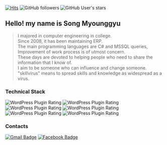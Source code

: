 <!--
### Hi there 👋
**skillvirus/skillvirus** is a ✨ _special_ ✨ repository because its `README.md` (this file) appears on your GitHub profile.

Here are some ideas to get you started:

- 🔭 I’m currently working on ...
- 🌱 I’m currently learning ...
- 👯 I’m looking to collaborate on ...
- 🤔 I’m looking for help with ...
- 💬 Ask me about ...
- 📫 How to reach me: ...
- 😄 Pronouns: ...
- ⚡ Fun fact: ...
-->
[![Hits](https://hits.seeyoufarm.com/api/count/incr/badge.svg?url=https%3A%2F%2Fgithub.com%2Fskillvirus&count_bg=%2379C83D&title_bg=%23555555&icon=&icon_color=%23E7E7E7&title=hits&edge_flat=true)](https://hits.seeyoufarm.com) ![GitHub followers](https://img.shields.io/github/followers/skillvirus?style=flat-square) ![GitHub User's stars](https://img.shields.io/github/stars/skillvirus?color=yellow&style=flat-square)

## Hello! my name is Song Myounggyu

> I majored in computer engineering in college.   
> Since 2008, it has been maintaining ERP.   
> The main programming languages are C# and MSSQL queries, Improvement of work process is of utmost concern.   
> These days are devoted to helping people who need to share the information that I know of.   
> I aim to be someone who can influence and change someone.   
> "skillvirus" means to spread skills and knowledge as widespread as a virus.   

### Technical Stack
![WordPress Plugin Rating](https://img.shields.io/badge/C%23-★★★★☆-green?style=flat-square) ![WordPress Plugin Rating](https://img.shields.io/badge/SQL-★★★★☆-blue?style=flat-square) ![WordPress Plugin Rating](https://img.shields.io/badge/JAVA-★★★★☆-yellow?style=flat-square) ![WordPress Plugin Rating](https://img.shields.io/badge/Python-★★★☆☆-orange?style=flat-square) ![WordPress Plugin Rating](https://img.shields.io/badge/HTML-★★★★☆-9cf?style=flat-square) ![WordPress Plugin Rating](https://img.shields.io/badge/JavaScript-★★★☆☆-blueviolet?style=flat-square)    

### Contacts
[![Gmail Badge](https://img.shields.io/badge/Gmail-d14836?style=flat-square&logo=Gmail&logoColor=white&link=mailto:skillvirus00@gmail.com)](mailto:skillvirus00@gmail.com) [![Facebook Badge](https://img.shields.io/badge/facebook-1877f2?style=flat-square&logo=facebook&logoColor=white&link=https://www.facebook.com/myeonggyu.song)](https://www.facebook.com/myeonggyu.song)
  
